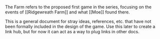 The Farm refers to the proposed first game in the series, focusing on the events of [[Ridgewreath Farm]] and what [[Moe]] found there.

This is a general document for stray ideas, references, etc. that have not been formally included in the design of the game. Use this later to create a link hub, but for now it can act as a way to plug links in other docs.